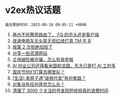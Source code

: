 # v2ex热议话题

`最后更新时间：2025-08-18 09:05:11 +0800`

1. [再也不折腾旁路由了， FQ 的尽头还是客户端](https://www.v2ex.com/t/1152993)
1. [改速电瓶车无头盔无视红绿灯真 TM 牛 B](https://www.v2ex.com/t/1152944)
1. [我第 2 次拒绝加班了](https://www.v2ex.com/t/1153019)
1. [分享一些资源网站](https://www.v2ex.com/t/1152949)
1. [丈母娘险被诈骗，怎么有效举报](https://www.v2ex.com/t/1152978)
1. [AI 创业公司还得看米国和法国，东大只是打 AI 工的多](https://www.v2ex.com/t/1152951)
1. [国庆节你们打算去哪里玩？](https://www.v2ex.com/t/1152962)
1. [[生活] 卖房子遇“装修代卖”有何套路？](https://www.v2ex.com/t/1152987)
1. [对象没有任何感觉怎么办？](https://www.v2ex.com/t/1153045)
1. [清理了 3000 个关注的号发现短视频真的浪费时间](https://www.v2ex.com/t/1152977)

